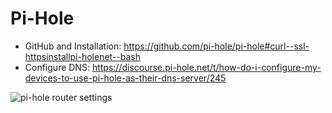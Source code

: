 # Pi-Hole

- GitHub and Installation: https://github.com/pi-hole/pi-hole#curl--ssl-httpsinstallpi-holenet--bash
- Configure DNS: https://discourse.pi-hole.net/t/how-do-i-configure-my-devices-to-use-pi-hole-as-their-dns-server/245

![pi-hole router settings](https://user-images.githubusercontent.com/3826772/45605792-c2c79100-ba0d-11e8-8d62-64e395026e4c.png)
